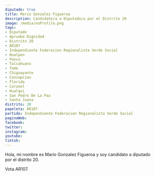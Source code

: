 ```yaml
---
diputado: true
title: Mario Gonzalez Figueroa
description: Candidato/a a Diputado/a por el Distrito 20
image: /media/noProfile.png
tags:
- Diputado
- Apruebo Dignidad
- Distrito 20
- AR107
- Independiente Federacion Regionalista Verde Social
- Hualpen
- Penco
- Talcahuano
- Tome
- Chiguayante
- Concepcion
- Florida
- Coronel
- Hualqui
- San Pedro De La Paz
- Santa Juana
distrito: 20
papeleta: AR107
partido: Independiente Federacion Regionalista Verde Social
paginaWeb:
facebook:
twitter:
instagram:
youtube:
tiktok:
---
```

Hola, mi nombre es Mario Gonzalez Figueroa y soy candidato a diputado por el distrito 20.

Vota AR107.
